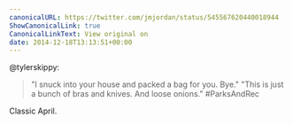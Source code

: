 ```yaml
---
canonicalURL: https://twitter.com/jmjordan/status/545567620440018944
ShowCanonicalLink: true
CanonicalLinkText: View original on
date: 2014-12-18T13:13:51+00:00
---
```

@tylerskippy:

> "I snuck into your house and packed a bag for you. Bye." "This is just a bunch of bras and knives. And loose onions." #ParksAndRec

Classic April.